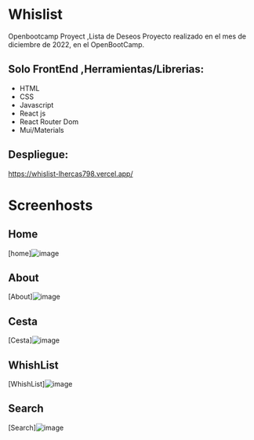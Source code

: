 # Whislist
Openbootcamp Proyect ,Lista de Deseos
Proyecto  realizado en el mes de diciembre de 2022, en el OpenBootCamp.
## Solo FrontEnd ,Herramientas/Librerias: 
- HTML
- CSS
- Javascript
- React js
- React Router Dom
- Mui/Materials

## Despliegue:
https://whislist-lhercas798.vercel.app/

# Screenhosts
## Home
[home]![image](https://user-images.githubusercontent.com/59142978/208188670-ae318f15-109c-4313-98d8-2ce4ab16675d.png)
## About
[About]![image](https://user-images.githubusercontent.com/59142978/207706722-32ba25c1-9344-4c9a-a018-3d7e941a78bf.png)
## Cesta
[Cesta]![image](https://user-images.githubusercontent.com/59142978/208189014-237172a4-1be6-4aa2-b00b-dfb1abff8ac7.png)
## WhishList
[WhishList]![image](https://user-images.githubusercontent.com/59142978/208188927-7058a616-8e8f-460e-9a61-1d2cc7e66de0.png)
## Search
[Search]![image](https://user-images.githubusercontent.com/59142978/208189276-1779dc19-4f04-4d25-a947-dfad6dcab36e.png)



